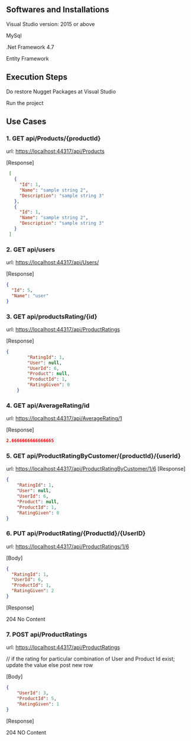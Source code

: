 ## Softwares and Installations
 Visual Studio version: 2015 or above 
 
 MySql
 
 .Net Framework 4.7
 
 Entity Framework
 
 ## Execution Steps
 Do restore Nugget Packages at Visual Studio
 
 Run the project
 
 
 ## Use Cases
 ### 1. GET api/Products/{productId}
 url: <https://localhost:44317/api/Products>
 
 [Response]
 ```json
  [
    {
      "Id": 1,
      "Name": "sample string 2",
      "Description": "sample string 3"
    },
    {
      "Id": 1,
      "Name": "sample string 2",
      "Description": "sample string 3"
    }
  ]
  ```
  
  ### 2. GET api/users
  url: <https://localhost:44317/api/Users/>
  
  [Response]
  ```json
  {
    "Id": 5,
    "Name": "user"
}
```

### 3. GET api/productsRating/{id}
url: <https://localhost:44317/api/ProductRatings>

[Response]
```json
{
        "RatingId": 1,
        "User": null,
        "UserId": 6,
        "Product": null,
        "ProductId": 1,
        "RatingGiven": 0
    }
```
### 4. GET api/AverageRating/id
url: <https://localhost:44317/api/AverageRating/1>

[Response]
```json
2.6666666666666665
```
### 5. GET api/ProductRatingByCustomer/{productId}/{userId}
url: <https://localhost:44317/api/ProductRatingByCustomer/1/6>
[Response]
```json
{
    "RatingId": 1,
    "User": null,
    "UserId": 6,
    "Product": null,
    "ProductId": 1,
    "RatingGiven": 0
}
```
### 6. PUT api/ProductRating/{ProductId}/{UserID}
url: <https://localhost:44317/api/ProductRatings/1/6>

[Body]
```json
{
  "RatingId": 1,
  "UserId": 6,
  "ProductId": 1,
  "RatingGiven": 2
}
```
[Response]

204 No Content
### 7. POST api/ProductRatings
url: <https://localhost:44317/api/ProductRatings>

// if the rating for particular combination of User and Product Id exist; update the value else post new row

[Body]
```json
{
	"UserId": 3,
	"ProductId": 5,
	"RatingGiven": 1
}
```
[Response]

204 NO Content
